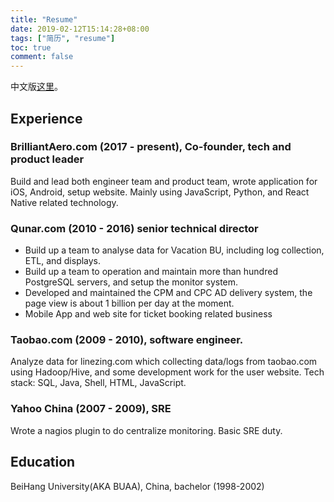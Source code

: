 ```yaml
---
title: "Resume"
date: 2019-02-12T15:14:28+08:00
tags: ["简历", "resume"]
toc: true
comment: false
---
```


中文版[这里](/resume/)。

## Experience

### BrilliantAero.com (2017 - present), Co-founder, tech and product leader

Build and lead both engineer team and product team, wrote application for iOS, Android, setup website. Mainly using JavaScript, Python, and React Native related technology.

### Qunar.com (2010 - 2016) senior technical director

- Build up a team to analyse data for Vacation BU, including log collection, ETL, and displays.
- Build up a team to operation and maintain more than hundred PostgreSQL servers, and setup the monitor system.
- Developed and maintained the CPM and CPC AD delivery system, the page view is about 1 billion per day at the moment.
- Mobile App and web site for ticket booking related business

### Taobao.com (2009 - 2010), software engineer.

Analyze data for linezing.com which collecting data/logs from taobao.com using Hadoop/Hive, and some development work for the user website. Tech stack: SQL, Java, Shell, HTML, JavaScript.

### Yahoo China (2007 - 2009), SRE

Wrote a nagios plugin to do centralize monitoring. Basic SRE duty.

## Education

BeiHang University(AKA BUAA), China, bachelor (1998-2002)
